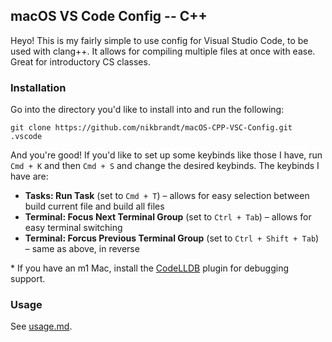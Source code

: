 macOS VS Code Config -- C++
---

Heyo! This is my fairly simple to use config for Visual Studio Code, to be used with clang++. It allows for compiling multiple files at once with ease. Great for introductory CS classes.

### Installation

Go into the directory you'd like to install into and run the following:

```
git clone https://github.com/nikbrandt/macOS-CPP-VSC-Config.git .vscode
```

And you're good! If you'd like to set up some keybinds like those I have, run `Cmd + K` and then `Cmd + S` and change the desired keybinds. The keybinds I have are:
 - **Tasks: Run Task** (set to `Cmd + T`) – allows for easy selection between build current file and build all files
 - **Terminal: Focus Next Terminal Group** (set to `Ctrl + Tab`) – allows for easy terminal switching
 - **Terminal: Forcus Previous Terminal Group** (set to `Ctrl + Shift + Tab`) – same as above, in reverse

\* If you have an m1 Mac, install the [CodeLLDB](https://marketplace.visualstudio.com/items?itemName=vadimcn.vscode-lldb) plugin for debugging support.

### Usage

See [usage.md](./usage.md).